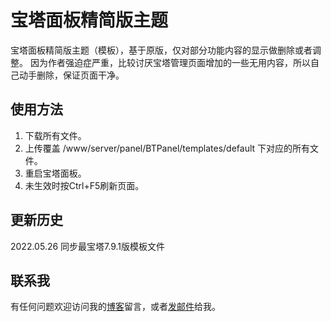 # 宝塔面板精简版主题
宝塔面板精简版主题（模板），基于原版，仅对部分功能内容的显示做删除或者调整。
因为作者强迫症严重，比较讨厌宝塔管理页面增加的一些无用内容，所以自己动手删除，保证页面干净。

## 使用方法
1. 下载所有文件。
2. 上传覆盖 /www/server/panel/BTPanel/templates/default 下对应的所有文件。
3. 重启宝塔面板。
4. 未生效时按Ctrl+F5刷新页面。

## 更新历史
2022.05.26 同步最宝塔7.9.1版模板文件

## 联系我
有任何问题欢迎访问我的[博客](https://hu86.cc/)留言，或者[发邮件](mailto:admin@hu86.cc)给我。